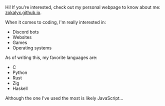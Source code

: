 Hi! If you're interested, check out my personal webpage to know about me: [zokalyx.github.io](https://zokalyx.github.io/).

When it comes to coding, I'm really interested in:
- Discord bots
- Websites
- Games
- Operating systems

As of writing this, my favorite languages are:
- C
- Python
- Rust
- Zig
- Haskell

Although the one I've used the most is likely JavaScript...
